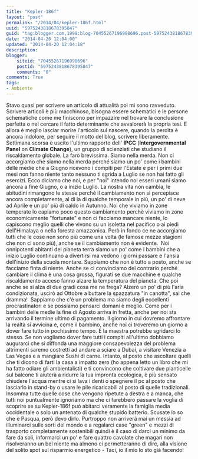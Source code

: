 ```yaml
---
title: "Kepler-186f"
layout: "post"
permalink: "/2014/04/kepler-186f.html"
uuid: "5975243818678395847"
guid: "tag:blogger.com,1999:blog-70455267196998696.post-5975243818678395847"
date: "2014-04-20 12:04:00"
updated: "2014-04-20 12:04:18"
description: 
blogger:
    siteid: "70455267196998696"
    postid: "5975243818678395847"
    comments: "0"
comments: True
tags:
- Ambiente
---
```

Stavo quasi per scrivere un articolo di attualità poi mi sono ravveduto.
Scrivere articoli è più macchinoso, bisogna essere schematici e le
persone schematiche come me finiscono per impazzire nel trovare la
conclusione perfetta o nel cercare il fatto determinante che avvalorerà
la propria tesi. E allora è meglio lasciar morire l'articolo sul
nascere, quando la perdita è ancora indolore, per seguire il motto del
blog, scrivere liberamente.
Settimana scorsa è uscito l'ultimo rapporto dell' **IPCC**
(**Intergovernmental** **Panel** on **Climate** **Change**), un gruppo
di scienziati che studiano il riscaldamento globale. La farò brevissima.
Siamo nella merda. Non ci accorgiamo che siamo nella merda perché siamo
un po' come i bambini delle medie che a Giugno ricevono i compiti per
l'Estate e per i primi due mesi non fanno niente tanto nessuno ti sgrida
a Luglio se non hai fatto gli esercizi. Ecco diciamo che noi, e per
"noi" intendo noi esseri umani siamo ancora a fine Giugno, o a inizio
Luglio. La nostra vita non cambia, le abitudini rimangono le stesse
perché il cambiamento non si percepisce ancora completamente, al di la
di qualche temporale in più, un po' di neve ad Aprile e un po' più di
caldo in Autunno. Noi che viviamo in zone temperate lo capiamo poco
questo cambiamento perchè viviamo in zone economicamente "fortunate" e
non ci facciamo mancare niente, lo capiscono meglio quelli che vivono su
un isoletta nel pacifico o ai piedi dell'Himalaya o nella foresta
amazzonica. Però in fondo ce ne accorgiamo tutti che le cose non sono
più come una volta (le famose mezze stagioni che non ci sono più), anche
se il cambiamento non è evidente. 
Noi onnipotenti abitanti del pianeta terra siamo un po' come i bambini
che a inizio Luglio continuano a divertirsi ma vedono i giorni passare e
l'ansia dell'inizio della scuola montare. Sappiamo che non è tutto a
posto, anche se facciamo finta di niente. Anche se ci convinciamo del
contrario perché cambiare il clima è una cosa grossa, figurati se due
macchine e qualche riscaldamento acceso fanno alzare la temperatura del
pianeta. Che poi anche se si alza di due gradi cosa me ne frega? Alzerò
un po' di più l'aria condizionata, uscirò ad Ottobre a buttare la
spazzatura "in canotta", sai che dramma! 
Sappiamo che c'è un problema ma siamo degli eccellenti procrastinatori e
se possiamo pensarci domani è meglio. Come per i bambini delle medie la
fine di Agosto arriva in fretta, anche per noi sta arrivando il termine
ultimo di pagamento. Il giorno in cui dovremo affrontare la realtà si
avvicina e, come il bambino, anche noi ci troveremo un giorno a dover
fare tutto in pochissimo tempo. E la maestra potrebbe sgridarci lo
stesso.
Se non vogliamo dover fare tutti i compiti all'ultimo dobbiamo augurarci
che si diffonda una maggiore consapevolezza del problema altrimenti
saremo costretti ad andare a sciare a Dubai, a visitare Venezia a Las
Vegas e a mangiare Sushi di carne.
Intanto, al posto che ascoltare quelli che ti dicono di farti la casa a
impatto zero (ho appena letto un libro che mi ha fatto odiare gli
ambientalisti) e ti convincono che coltivare due pianticelle sul balcone
ti aiuterà a ridurre la tua impronta ecologica, è più sensato chiudere
l'acqua mentre ci si lava i denti o spegnere il pc al posto che
lasciarlo in stand-by o usare le pile ricaricabili al posto di quelle
tradizionali. Insomma tutte quelle cose che vengono ripetute a destra e
a manca, che tutti noi puntualmente ignoriamo ma che ci farebbero
passare la voglia di scoprire se su Kepler-186f può abitarci veramente
la famiglia media occidentale o solo un antenato di qualche stupido
batterio.
Scusate lo so che è Pasqua, però devo dirlo. Purtroppo non arriverà mai
un messia ad illuminarci sulle sorti del mondo e a regalarci case
"green" e mezzi di trasporto completamente sostenibili quindi è il caso
di darci un minimo da fare da soli, informarci un po' e fare quattro
cavolate che magari non risolveranno un bel niente ma almeno ci
permetteranno di dire, alla visione del solito spot sul risparmio
energetico - Taci, io il mio lo sto già facendo!
